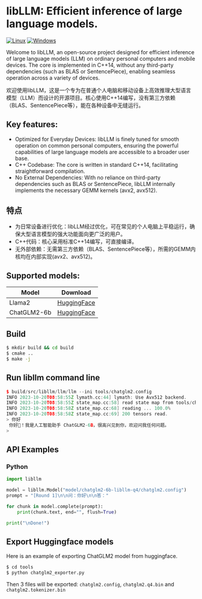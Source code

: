 # libLLM: Efficient inference of large language models.

[![Linux](https://github.com/ling0322/libllm/actions/workflows/cmake-linux.yml/badge.svg?branch=main)](https://github.com/ling0322/libllm/actions/workflows/cmake-linux.yml) [![Windows](https://github.com/ling0322/libllm/actions/workflows/cmake-windows.yml/badge.svg?branch=main)](https://github.com/ling0322/libllm/actions/workflows/cmake-windows.yml)

Welcome to libLLM, an open-source project designed for efficient inference of large language models (LLM) on ordinary personal computers and mobile devices. The core is implemented in C++14, without any third-party dependencies (such as BLAS or SentencePiece), enabling seamless operation across a variety of devices.

欢迎使用libLLM，这是一个专为在普通个人电脑和移动设备上高效推理大型语言模型（LLM）而设计的开源项目。核心使用C++14编写，没有第三方依赖（BLAS、SentencePiece等），能在各种设备中无缝运行。

## Key features:

- Optimized for Everyday Devices: libLLM is finely tuned for smooth operation on common personal computers, ensuring the powerful capabilities of large language models are accessible to a broader user base.
- C++ Codebase: The core is written in standard C++14, facilitating straightforward compilation.
- No External Dependencies: With no reliance on third-party dependencies such as BLAS or SentencePiece, libLLM internally implements the necessary GEMM kernels (avx2, avx512). 

## 特点

- 为日常设备进行优化：libLLM经过优化，可在常见的个人电脑上平稳运行，确保大型语言模型的强大功能面向更广泛的用户。
- C++代码：核心采用标准C++14编写，可直接编译。
- 无外部依赖：无需第三方依赖（BLAS、SentencePiece等），所需的GEMM内核均在内部实现(avx2、avx512)。

## Supported models:

| Model            | Download |
|------------------|----------|
| Llama2           | [HuggingFace](https://huggingface.co/ling0322/llama2-7b-libllm-q4/tree/main) |
| ChatGLM2-6b      | [HuggingFace](https://huggingface.co/ling0322/chatglm2-6b-libllm-q4/tree/main) |

## Build

```bash
$ mkdir build && cd build
$ cmake ..
$ make -j
```

## Run libllm command line

```c++
$ build/src/libllm/llm/llm --ini tools/chatglm2.config 
INFO 2023-10-20T08:58:55Z lymath.cc:44] lymath: Use Avx512 backend.
INFO 2023-10-20T08:58:55Z state_map.cc:58] read state map from tools/chatglm2.q4.bin
INFO 2023-10-20T08:58:58Z state_map.cc:68] reading ... 100.0%
INFO 2023-10-20T08:58:58Z state_map.cc:69] 200 tensors read.
> 你好
 你好👋！我是人工智能助手 ChatGLM2-6B，很高兴见到你，欢迎问我任何问题。
> 
```

## API Examples

### Python

```python
import libllm

model = libllm.Model("model/chatglm2-6b-libllm-q4/chatglm2.config")
prompt = "[Round 1]\n\n问：你好\n\n答："

for chunk in model.complete(prompt):
    print(chunk.text, end="", flush=True)

print("\nDone!")
```

## Export Huggingface models

Here is an example of exporting ChatGLM2 model from huggingface.

```bash
$ cd tools
$ python chatglm2_exporter.py
```

Then 3 files will be exported: `chatglm2.config`, `chatglm2.q4.bin` and `chatglm2.tokenizer.bin`
